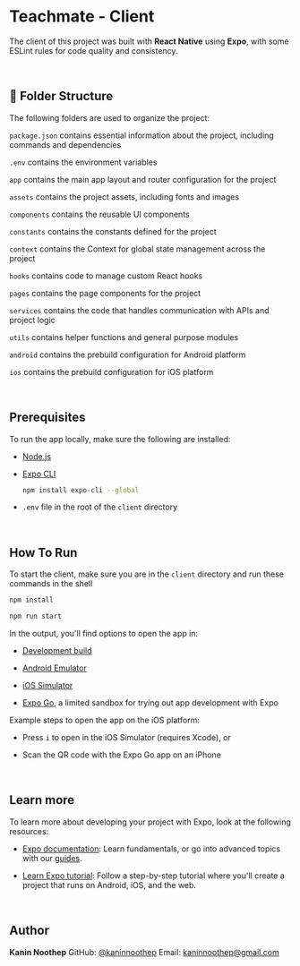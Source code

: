 # Teachmate - Client

The client of this project was built with **React Native** using **Expo**, with some ESLint rules for code quality and consistency.

</br>

## 📁 Folder Structure

The following folders are used to organize the project:

`package.json` contains essential information about the project, including commands and dependencies

`.env` contains the environment variables

`app` contains the main app layout and router configuration for the project

`assets` contains the project assets, including fonts and images

`components` contains the reusable UI components

`constants` contains the constants defined for the project

`context` contains the Context for global state management across the project

`hooks` contains code to manage custom React hooks

`pages` contains the page components for the project

`services` contains the code that handles communication with APIs and project logic

`utils` contains helper functions and general purpose modules

`android` contains the prebuild configuration for Android platform

`ios` contains the prebuild configuration for iOS platform

</br>

## Prerequisites

To run the app locally, make sure the following are installed:

- [Node.js](https://nodejs.org/en)

- [Expo CLI](https://docs.expo.dev/more/expo-cli/)

  ```sh
  npm install expo-cli --global
  ```

- `.env` file in the root of the `client` directory

</br>

## How To Run

To start the client, make sure you are in the `client` directory and run these commands in the shell

```sh
npm install
```

```sh
npm run start
```

In the output, you'll find options to open the app in:

- [Development build](https://docs.expo.dev/develop/development-builds/introduction/)

- [Android Emulator](https://docs.expo.dev/workflow/android-studio-emulator/)

- [iOS Simulator](https://docs.expo.dev/workflow/ios-simulator/)

- [Expo Go](https://expo.dev/go), a limited sandbox for trying out app development with Expo

Example steps to open the app on the iOS platform:

- Press `i` to open in the iOS Simulator (requires Xcode), or

- Scan the QR code with the Expo Go app on an iPhone

</br>

## Learn more

To learn more about developing your project with Expo, look at the following resources:

- [Expo documentation](https://docs.expo.dev/): Learn fundamentals, or go into advanced topics with our [guides](https://docs.expo.dev/guides).

- [Learn Expo tutorial](https://docs.expo.dev/tutorial/introduction/): Follow a step-by-step tutorial where you'll create a project that runs on Android, iOS, and the web.

</br>

<!-- CONTACT -->

## Author

**Kanin Noothep**
GitHub: [@kaninnoothep](https://github.com/kaninnoothep)
Email: [kaninnoothep@gmail.com](mailto:kaninnoothep@gmail.com)
